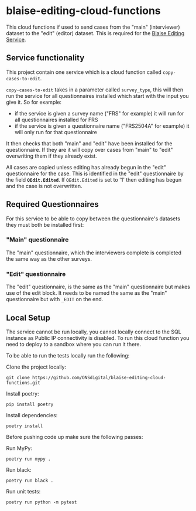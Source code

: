# blaise-editing-cloud-functions
This cloud functions if used to send cases from the "main" (interviewer) dataset to the "edit" (editor) dataset.
This is required for the [Blaise Editing Service](https://github.com/ONSdigital/blaise-editing-service). 

## Service functionality

This project contain one service which is a cloud function called ``copy-cases-to-edit``.

``copy-cases-to-edit`` takes in a parameter called ``survey_type``, this will then run the service for all questionnaires installed which start with the input you give it. So for example:
* if the service is given a survey name ("FRS" for example) it will run for all questionnaires installed for FRS
* if the service is given a questionnaire name ("FRS2504A" for example) it will only run for that questionnaire

It then checks that both "main" and "edit" have been installed for the questionnaire.
If they are it will copy over cases from "main" to "edit" overwriting them if they already exist.

All cases are copied unless editing has already begun in the "edit" questionnaire for the case.
This is identified in the "edit" questionnaire by the field **``QEdit.Edited``**.
If ``QEdit.Edited`` is set to '1' then editing has begun and the case is not overwritten.


## Required Questionnaires

For this service to be able to copy between the questionnaire's datasets they must both be installed first:

### "Main" questionnaire

The "main" questionnaire, which the interviewers complete is completed the same way as the other surveys.

### "Edit" questionnaire

The "edit" questionnaire, is the same as the "main" questionnaire but makes use of the edit block.
It needs to be named the same as the "main" questionnaire but with ``_EDIT`` on the end.



## Local Setup

The service cannot be run locally, you cannot locally connect to the SQL instance as Public IP connectivity is disabled.  To run this cloud function you need to deploy to a sandbox where you can run it there.


To be able to run the tests locally run the following:

Clone the project locally:
```shell
git clone https://github.com/ONSdigital/blaise-editing-cloud-functions.git
```

Install poetry:
```shell
pip install poetry
```

Install dependencies:
```shell
poetry install
```

Before pushing code up make sure the following passes:

Run MyPy:
```shell
poetry run mypy .
```

Run black:
```shell
poetry run black .
```

Run unit tests:
```shell
poetry run python -m pytest
```
